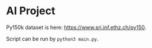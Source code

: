 # AI Project

Py150k dataset is here: https://www.sri.inf.ethz.ch/py150.

Script can be run by `python3 main.py`.
